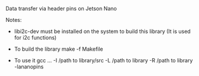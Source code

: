 Data transfer via header pins on Jetson Nano

Notes:
- libi2c-dev must be installed on the system to build this library
  (It is used for i2c functions)

- To build the library
	make -f Makefile 

- To use it
  gcc ...
	-I /path to library/src
        -L /path to library
        -R /path to library
        -lananopins


